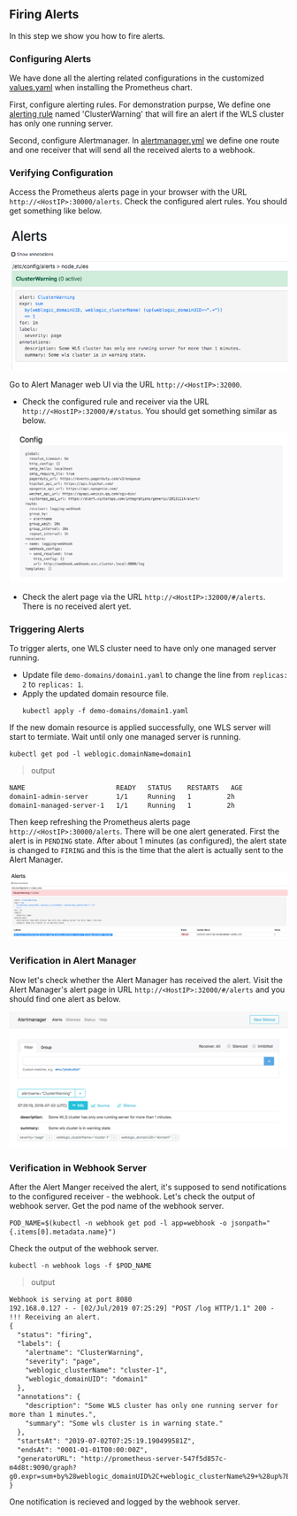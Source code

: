 ## Firing Alerts
In this step we show you how to fire alerts.

### Configuring Alerts
We have done all the alerting related configurations in the customized [values.yaml](../prometheus/values.yaml) when installing the Prometheus chart.  

First, configure alerting rules. For demonstration purpse, We define one [alerting rule](../prometheus/values.yaml#L42) named 'ClusterWarning' that will fire an alert if the WLS cluster has only one running server.  

Second, configure Alertmanager. In [alertmanager.yml](../prometheus/values.yaml#L24) we define one route and one receiver that will send all the received alerts to a webhook.

### Verifying Configuration
Access the Prometheus alerts page in your browser with the URL `http://<HostIP>:30000/alerts`. Check the configured alert rules. You should get something like below.  

![Alert Rule](./images/alert-rule.png)  

Go to Alert Manager web UI via the URL `http://<HostIP>:32000`. 
- Check the configured rule and receiver via the URL `http://<HostIP>:32000/#/status`. You should get something similar as below.  

![Alert Manager Configuration](./images/alert-manager-config.png)  
- Check the alert page via the URL `http://<HostIP>:32000/#/alerts`. There is no received alert yet.

### Triggering Alerts
To trigger alerts, one WLS cluster need to have only one managed server running. 
- Update file `demo-domains/domain1.yaml` to change the line from `replicas: 2` to `replicas: 1`.
- Apply the updated domain resource file.
  ```
  kubectl apply -f demo-domains/domain1.yaml
  ```
If the new domain resource is applied successfully, one WLS server will start to termiate. Wait until only one managed server is running.
```
kubectl get pod -l weblogic.domainName=domain1
```
> output
```
NAME                       READY   STATUS    RESTARTS   AGE
domain1-admin-server       1/1     Running   1         2h
domain1-managed-server-1   1/1     Running   1         2h
```

Then keep refreshing the Prometheus alerts page `http://<HostIP>:30000/alerts`. There will be one alert generated. First the alert is in `PENDING` state. After about 1 minutes (as configured),  the alert state is changed to `FIRING` and this is the time that the alert is actually sent to the Alert Manager. 

![Active Alert](./images/active-alert.png)

### Verification in Alert Manager
Now let's check whether the Alert Manager has received the alert. Visit the Alert Manager's alert page in URL `http://<HostIP>:32000/#/alerts` and you should find one alert as below.

![Received Alert](./images/received-alert.png)

### Verification in Webhook Server
After the Alert Manger received the alert, it's supposed to send notifications to the configured receiver - the webhook. Let's check the output of webhook server.
Get the pod name of the webhook server.
```
POD_NAME=$(kubectl -n webhook get pod -l app=webhook -o jsonpath="{.items[0].metadata.name}")
```
Check the output of the webhook server.
```
kubectl -n webhook logs -f $POD_NAME
```
> output
```
Webhook is serving at port 8080
192.168.0.127 - - [02/Jul/2019 07:25:29] "POST /log HTTP/1.1" 200 -
!!! Receiving an alert.
{
  "status": "firing",
  "labels": {
    "alertname": "ClusterWarning",
    "severity": "page",
    "weblogic_clusterName": "cluster-1",
    "weblogic_domainUID": "domain1"
  },
  "annotations": {
    "description": "Some WLS cluster has only one running server for more than 1 minutes.",
    "summary": "Some wls cluster is in warning state."
  },
  "startsAt": "2019-07-02T07:25:19.190499581Z",
  "endsAt": "0001-01-01T00:00:00Z",
  "generatorURL": "http://prometheus-server-547f5d857c-m4d8t:9090/graph?g0.expr=sum+by%28weblogic_domainUID%2C+weblogic_clusterName%29+%28up%7Bweblogic_domainUID%3D~%22.%2B%22%7D%29+%3D%3D+1&g0.tab=1"
}
```
One notification is recieved and logged by the webhook server.
